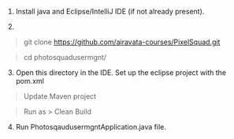 1. Install java and Eclipse/IntelliJ IDE (if not already present).

2.

> git clone https://github.com/airavata-courses/PixelSquad.git

> cd photosquadusermgnt/

3. Open this directory in the IDE. Set up the eclipse project with the pom.xml

> Update Maven project

> Run as > Clean Build

4. Run PhotosqaudusermgntApplication.java file.
